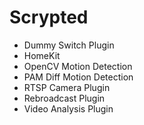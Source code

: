 # Scrypted
- Dummy Switch Plugin
- HomeKit
- OpenCV Motion Detection
- PAM Diff Motion Detection
- RTSP Camera Plugin
- Rebroadcast Plugin
- Video Analysis Plugin
